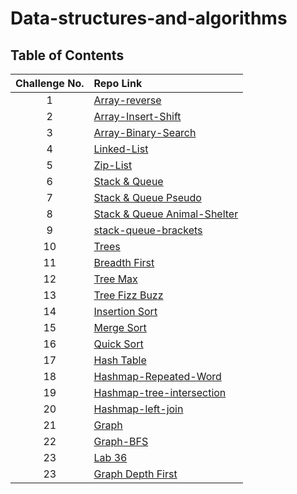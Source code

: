 # Data-structures-and-algorithms

## Table of Contents

| Challenge No. | Repo Link                                                                                                                                               |
|:-------------:|:--------------------------------------------------------------------------------------------------------------------------------------------------------|
|       1       | [Array-reverse](https://github.com/muhammadqasemtarboush1/data-structures-and-algorithms/blob/main/array-reverse/README.md)                             |
|       2       | [Array-Insert-Shift](https://github.com/muhammadqasemtarboush1/data-structures-and-algorithms/blob/main/array-insert-shift/README.md)                   |
|       3       | [Array-Binary-Search](https://github.com/muhammadqasemtarboush1/data-structures-and-algorithms/blob/main/array_binary_search/README.md)                 |
|       4       | [Linked-List](https://github.com/muhammadqasemtarboush1/data-structures-and-algorithms/blob/main/linked_list/README.md)                                 |
|       5       | [Zip-List](https://github.com/muhammadqasemtarboush1/data-structures-and-algorithms/blob/main/linked_list/zip_list/README.md)                           |
|       6       | [Stack & Queue](https://github.com/muhammadqasemtarboush1/data-structures-and-algorithms/blob/main/stack_and_queue/README.md)                           |
|       7       | [Stack & Queue Pseudo](https://github.com/muhammadqasemtarboush1/data-structures-and-algorithms/blob/main/stack_queue_pseudo/README.md)                 |
|       8       | [Stack & Queue Animal-Shelter](https://github.com/muhammadqasemtarboush1/data-structures-and-algorithms/blob/main/stack_queue_animal_shelter/README.md) |
|       9       | [stack-queue-brackets ](https://github.com/muhammadqasemtarboush1/data-structures-and-algorithms/blob/main/stack_queue_brackets/README.md)              |
|      10       | [ Trees ](https://github.com/muhammadqasemtarboush1/data-structures-and-algorithms/blob/main/trees/README.md)                                           |
|      11       | [ Breadth First ](https://github.com/muhammadqasemtarboush1/data-structures-and-algorithms/blob/main/trees/helper_functions/b_f_s/README.md)            |
|      12       | [ Tree Max ](https://github.com/muhammadqasemtarboush1/data-structures-and-algorithms/blob/main/trees/Max_README.md)                                    |
|      13       | [ Tree Fizz Buzz ](https://github.com/muhammadqasemtarboush1/data-structures-and-algorithms/blob/main/trees/helper_functions/tree_fizz_buzz/README.md)  |
|      14       | [ Insertion Sort ](https://github.com/muhammadqasemtarboush1/data-structures-and-algorithms/blob/main/sorting/insertion/README.md)                      |
|      15       | [ Merge Sort ](https://github.com/muhammadqasemtarboush1/data-structures-and-algorithms/blob/main/sorting/merge/README.md)                              |
|      16       | [ Quick Sort ](https://github.com/muhammadqasemtarboush1/data-structures-and-algorithms/blob/main/sorting/quick/README.md)                              |
|      17       | [ Hash Table ](https://github.com/muhammadqasemtarboush1/data-structures-and-algorithms/blob/main/hashtable/README.md)                                  |
|      18       | [ Hashmap-Repeated-Word ](https://github.com/muhammadqasemtarboush1/data-structures-and-algorithms/blob/main/hashtable/repeated_word/README.md)         |
|      19       | [ Hashmap-tree-intersection ](https://github.com/muhammadqasemtarboush1/data-structures-and-algorithms/blob/main/hashtable/tree_intersection/README.md) |
|      20       | [ Hashmap-left-join ](https://github.com/muhammadqasemtarboush1/data-structures-and-algorithms/blob/main/hashtable/hashmap_left_join/README.md)         |
|      21       | [ Graph ](https://github.com/muhammadqasemtarboush1/data-structures-and-algorithms/blob/main/graph/README.md)                                           |
|      22       | [ Graph-BFS ](https://github.com/muhammadqasemtarboush1/data-structures-and-algorithms/blob/main/graph/bfs.md)                                          |
|      23       | [ Lab 36 ](https://github.com/muhammadqasemtarboush1/data-structures-and-algorithms/blob/main/whiteboard_lab_36/README.md)                              |
|      23       | [ Graph Depth First ](https://github.com/muhammadqasemtarboush1/data-structures-and-algorithms/blob/main/graph_depth_first/README.md)                   |
